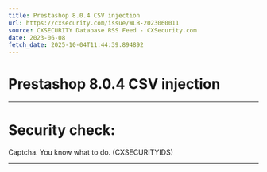 ```yaml
---
title: Prestashop 8.0.4 CSV injection
url: https://cxsecurity.com/issue/WLB-2023060011
source: CXSECURITY Database RSS Feed - CXSecurity.com
date: 2023-06-08
fetch_date: 2025-10-04T11:44:39.894892
---
```


# Prestashop 8.0.4 CSV injection

---

# Security check:

Captcha. You know what to do. (CXSECURITYIDS)

---